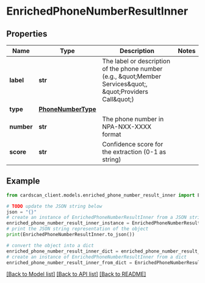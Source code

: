 # EnrichedPhoneNumberResultInner


## Properties

Name | Type | Description | Notes
------------ | ------------- | ------------- | -------------
**label** | **str** | The label or description of the phone number (e.g., \&quot;Member Services\&quot;, \&quot;Providers Call\&quot;) | 
**type** | [**PhoneNumberType**](PhoneNumberType.md) |  | 
**number** | **str** | The phone number in NPA-NXX-XXXX format | 
**score** | **str** | Confidence score for the extraction (0-1 as string) | 

## Example

```python
from cardscan_client.models.enriched_phone_number_result_inner import EnrichedPhoneNumberResultInner

# TODO update the JSON string below
json = "{}"
# create an instance of EnrichedPhoneNumberResultInner from a JSON string
enriched_phone_number_result_inner_instance = EnrichedPhoneNumberResultInner.from_json(json)
# print the JSON string representation of the object
print(EnrichedPhoneNumberResultInner.to_json())

# convert the object into a dict
enriched_phone_number_result_inner_dict = enriched_phone_number_result_inner_instance.to_dict()
# create an instance of EnrichedPhoneNumberResultInner from a dict
enriched_phone_number_result_inner_from_dict = EnrichedPhoneNumberResultInner.from_dict(enriched_phone_number_result_inner_dict)
```
[[Back to Model list]](../README.md#documentation-for-models) [[Back to API list]](../README.md#documentation-for-api-endpoints) [[Back to README]](../README.md)


